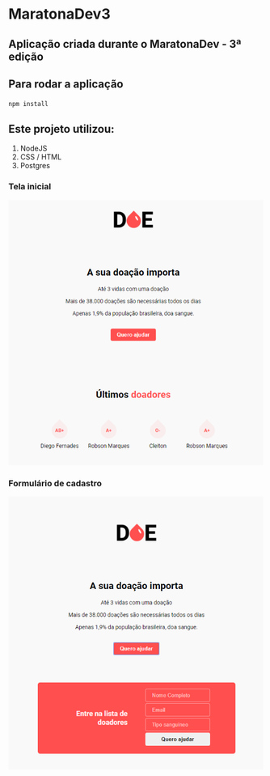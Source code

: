 # MaratonaDev3

## Aplicação criada durante o MaratonaDev - 3ª edição

## Para rodar a aplicação

``npm install`` 

## Este projeto utilizou:

1. NodeJS
2. CSS / HTML
3. Postgres

### Tela inicial

<img src="Capturar.PNG" alt="Tela inicial do projeto de doação de sangue" style="align-items:center">

### Formulário de cadastro

<img src="Capturar(1).PNG" alt="Formulário de cadastro de doação" style="align-items:center">
